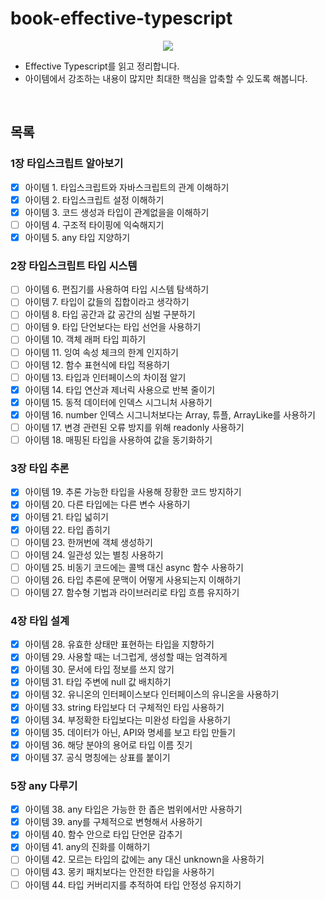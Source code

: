 # book-effective-typescript

<p align="center"><img src="https://user-images.githubusercontent.com/76744586/214593609-d631e094-c0f4-4b78-8839-d30d6e291a63.jpeg"></p>

- Effective Typescript를 읽고 정리합니다.
- 아이템에서 강조하는 내용이 많지만 최대한 핵심을 압축할 수 있도록 해봅니다.

<br>

## 목록

### 1장 타입스크립트 알아보기

- [x] 아이템 1. 타입스크립트와 자바스크립트의 관계 이해하기
- [x] 아이템 2. 타입스크립트 설정 이해하기
- [x] 아이템 3. 코드 생성과 타입이 관계없을을 이해하기
- [ ] 아이템 4. 구조적 타이핑에 익숙해지기
- [x] 아이템 5. any 타입 지양하기

### 2장 타입스크립트 타입 시스템

- [ ] 아이템 6. 편집기를 사용하여 타입 시스템 탐색하기
- [ ] 아이템 7. 타입이 값들의 집합이라고 생각하기
- [ ] 아이템 8. 타입 공간과 값 공간의 심벌 구분하기
- [ ] 아이템 9. 타입 단언보다는 타입 선언을 사용하기
- [ ] 아이템 10. 객체 래퍼 타입 피하기
- [ ] 아이템 11. 잉여 속성 체크의 한계 인지하기
- [ ] 아이템 12. 함수 표현식에 타입 적용하기
- [ ] 아이템 13. 타입과 인터페이스의 차이점 알기
- [x] 아이템 14. 타입 연산과 제너릭 사용으로 반복 줄이기
- [x] 아이템 15. 동적 데이터에 인덱스 시그니처 사용하기
- [x] 아이템 16. number 인덱스 시그니처보다는 Array, 튜플, ArrayLike를 사용하기
- [ ] 아이템 17. 변경 관련된 오류 방지를 위해 readonly 사용하기
- [ ] 아이템 18. 매핑된 타입을 사용하여 값을 동기화하기

### 3장 타입 추론

- [x] 아이템 19. 추론 가능한 타입을 사용해 장황한 코드 방지하기
- [x] 아이템 20. 다른 타입에는 다른 변수 사용하기
- [x] 아이템 21. 타입 넓히기
- [x] 아이템 22. 타입 좁히기
- [ ] 아이템 23. 한꺼번에 객체 생성하기
- [ ] 아이템 24. 일관성 있는 별칭 사용하기
- [ ] 아이템 25. 비동기 코드에는 콜백 대신 async 함수 사용하기
- [ ] 아이템 26. 타입 추론에 문맥이 어떻게 사용되는지 이해하기
- [ ] 아이템 27. 함수형 기법과 라이브러리로 타입 흐름 유지하기

### 4장 타입 설계

- [x] 아이템 28. 유효한 상태만 표현하는 타입을 지향하기
- [x] 아이템 29. 사용할 때는 너그럽게, 생성할 때는 엄격하게
- [x] 아이템 30. 문서에 타입 정보를 쓰지 않기
- [x] 아이템 31. 타입 주변에 null 값 배치하기
- [x] 아이템 32. 유니온의 인터페이스보다 인터페이스의 유니온을 사용하기
- [x] 아이템 33. string 타입보다 더 구체적인 타입 사용하기
- [x] 아이템 34. 부정확한 타입보다는 미완성 타입을 사용하기
- [x] 아이템 35. 데이터가 아닌, API와 명세를 보고 타입 만들기
- [x] 아이템 36. 해당 분야의 용어로 타입 이름 짓기
- [x] 아이템 37. 공식 명칭에는 상표를 붙이기

### 5장 any 다루기

- [x] 아이템 38. any 타입은 가능한 한 좁은 범위에서만 사용하기
- [x] 아이템 39. any를 구체적으로 변형해서 사용하기
- [x] 아이템 40. 함수 안으로 타입 단언문 감추기
- [x] 아이템 41. any의 진화를 이해하기
- [ ] 아이템 42. 모르는 타입의 값에는 any 대신 unknown을 사용하기
- [ ] 아이템 43. 몽키 패치보다는 안전한 타입을 사용하기
- [ ] 아이템 44. 타입 커버리지를 추적하여 타입 안정성 유지하기
